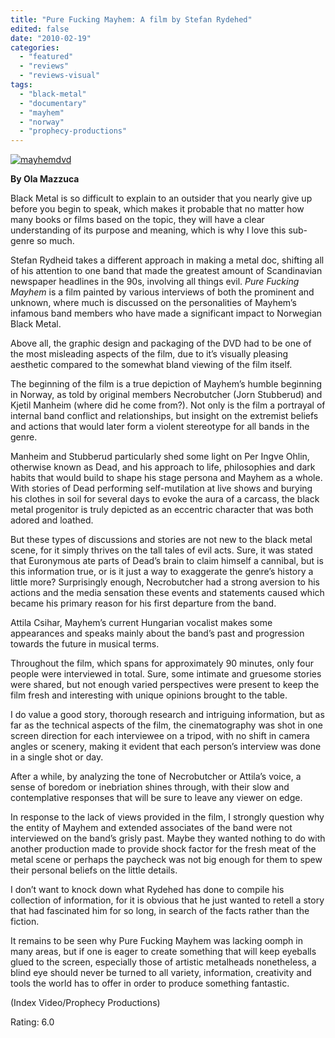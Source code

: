 ```yaml
---
title: "Pure Fucking Mayhem: A film by Stefan Rydehed"
edited: false
date: "2010-02-19"
categories:
  - "featured"
  - "reviews"
  - "reviews-visual"
tags:
  - "black-metal"
  - "documentary"
  - "mayhem"
  - "norway"
  - "prophecy-productions"
---
```


[![mayhemdvd](http://www.hellbound.ca/wp-content/uploads/2010/02/mayhemdvd.jpg "mayhemdvd")](http://www.hellbound.ca/wp-content/uploads/2010/02/mayhemdvd.jpg)

**By Ola Mazzuca**

Black Metal is so difficult to explain to an outsider that you nearly give up before you begin to speak, which makes it probable that no matter how many books or films based on the topic, they will have a clear understanding of its purpose and meaning, which is why I love this sub-genre so much.

Stefan Rydheid takes a different approach in making a metal doc, shifting all of his attention to one band that made the greatest amount of Scandinavian newspaper headlines in the 90s, involving all things evil. _Pure Fucking Mayhem_ is a film painted by various interviews of both the prominent and unknown, where much is discussed on the personalities of Mayhem’s infamous band members who have made a significant impact to Norwegian Black Metal.

Above all, the graphic design and packaging of the DVD had to be one of the most misleading aspects of the film, due to it’s visually pleasing aesthetic compared to the somewhat bland viewing of the film itself.

The beginning of the film is a true depiction of Mayhem’s humble beginning in Norway, as told by original members Necrobutcher (Jorn Stubberud) and Kjetil Manheim (where did he come from?). Not only is the film a portrayal of internal band conflict and relationships, but insight on the extremist beliefs and actions that would later form a violent stereotype for all bands in the genre.

Manheim and Stubberud particularly shed some light on Per Ingve Ohlin, otherwise known as Dead, and his approach to life, philosophies and dark habits that would build to shape his stage persona and Mayhem as a whole. With stories of Dead performing self-mutilation at live shows and burying his clothes in soil for several days to evoke the aura of a carcass, the black metal progenitor is truly depicted as an eccentric character that was both adored and loathed.

But these types of discussions and stories are not new to the black metal scene, for it simply thrives on the tall tales of evil acts. Sure, it was stated that Euronymous ate parts of Dead’s brain to claim himself a cannibal, but is this information true, or is it just a way to exaggerate the genre’s history a little more? Surprisingly enough, Necrobutcher had a strong aversion to his actions and the media sensation these events and statements caused which became his primary reason for his first departure from the band.

Attila Csihar, Mayhem’s current Hungarian vocalist makes some appearances and speaks mainly about the band’s past and progression towards the future in musical terms.

Throughout the film, which spans for approximately 90 minutes, only four people were interviewed in total. Sure, some intimate and gruesome stories were shared, but not enough varied perspectives were present to keep the film fresh and interesting with unique opinions brought to the table.

I do value a good story, thorough research and intriguing information, but as far as the technical aspects of the film, the cinematography was shot in one screen direction for each interviewee on a tripod, with no shift in camera angles or scenery, making it evident that each person’s interview was done in a single shot or day.

After a while, by analyzing the tone of Necrobutcher or Attila’s voice, a sense of boredom or inebriation shines through, with their slow and contemplative responses that will be sure to leave any viewer on edge.

In response to the lack of views provided in the film, I strongly question why the entity of Mayhem and extended associates of the band were not interviewed on the band’s grisly past. Maybe they wanted nothing to do with another production made to provide shock factor for the fresh meat of the metal scene or perhaps the paycheck was not big enough for them to spew their personal beliefs on the little details.

I don’t want to knock down what Rydehed has done to compile his collection of information, for it is obvious that he just wanted to retell a story that had fascinated him for so long, in search of the facts rather than the fiction.

It remains to be seen why Pure Fucking Mayhem was lacking oomph in many areas, but if one is eager to create something that will keep eyeballs glued to the screen, especially those of artistic metalheads nonetheless, a blind eye should never be turned to all variety, information, creativity and tools the world has to offer in order to produce something fantastic.

(Index Video/Prophecy Productions)

Rating: 6.0
